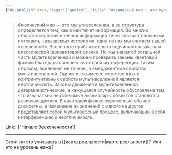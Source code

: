 ```yaml
---
{"dg-publish":true,"tags":["quotes"],"title":"Физический мир - это мультивселенная с потоками информации","date":"2021-09-01T23:13:00+03:00","modified_at":"2022-06-15T08:43:59+03:00","permalink":"/quotes/202109012313/","dgHomeLink":false,"dgPassFrontmatter":true}
---
```



> Физический мир — это мультивселенная, а ее структура определяется тем, как в ней течет информация. Во многих областях мультивселенной информация течет квазиавтономными потоками, называемых историями, один из них мы считаем нашей «вселенной». Вселенные приблизительно подчиняются законам классической (доквантовой) физики. Но мы знаем об остальной части мультивселенной и можем проверить законы квантовой физики благодаря явлению квантовой интерференции. Таким образом, вселенная не точное, а эмерджентное свойство мультивселенной. Одним из наименее естественных и контринтуитивных свойств мультивселенной является неотличимость. Законы движения в мультивселенной детерминистические, а кажущаяся случайность обусловлена тем, что изначально неотличимые экземпляры объектов становятся различающимися. В квантовой физике переменные обычно дискретны, а изменение их значений с одного на другое представляет собой мультиверсный процесс, включающий в себя интерференцию и неотличимость.

Link:: [[Начало бесконечности]]

---

Стоит ли это учитывать в [[карта реальности|карте реальности]]? Или это на уровень ниже?
